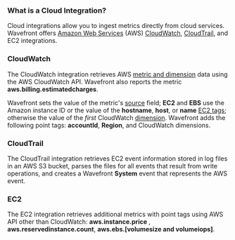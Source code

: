### What is a Cloud Integration?

Cloud integrations allow you to ingest metrics directly from cloud services. Wavefront offers [Amazon Web Services](http://aws.amazon.com) (AWS)
[CloudWatch](http://aws.amazon.com/cloudwatch), [CloudTrail](http://aws.amazon.com/cloudtrail), and EC2 integrations.

### CloudWatch

The CloudWatch integration retrieves AWS [metric and
dimension](http://docs.aws.amazon.com/AmazonCloudWatch/latest/monitoring/CW_Support_For_AWS.html) data using the AWS
CloudWatch API. Wavefront also reports the metric **aws.billing.estimatedcharges**.

Wavefront sets the value of the metric's [source](https://community.wavefront.com/docs/DOC-1031) field;
**EC2** and **EBS** use the Amazon instance ID or the value of the **hostname**, **host**, or **name** [EC2
tags](http://docs.aws.amazon.com/AWSEC2/latest/UserGuide/Using_Tags.html); otherwise the value of the *first* CloudWatch
[dimension](http://docs.aws.amazon.com/AmazonCloudWatch/latest/monitoring/cloudwatch_concepts.html#Dimension). Wavefront
adds the following point tags: **accountId**, **Region**, and CloudWatch dimensions.

### CloudTrail

The CloudTrail integration retrieves EC2 event information stored in log files in an AWS S3 bucket, parses the files for all events that result from write operations, and creates a Wavefront **System** event that represents the AWS event.

### EC2

The EC2 integration retrieves additional metrics with point tags using AWS API other than CloudWatch: **aws.instance.price** , **aws.reservedinstance.count**, **aws.ebs.[volumesize and volumeiops]**.
